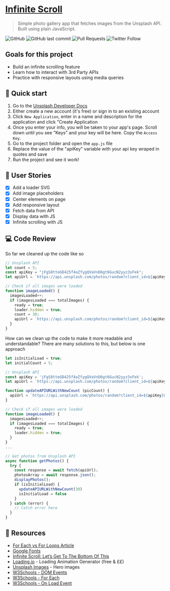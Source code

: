 # [Infinite Scroll](https://josephgattuso.github.io/infinite-scroll)

> Simple photo gallery app that fetches images from the Unsplash API. Built using plain JavaScript.

![GitHub](https://img.shields.io/github/license/josephgattuso/infinite-scroll?color=orange&style=flat-square)
![GitHub last commit](https://img.shields.io/github/last-commit/josephgattuso/infinite-scroll?style=flat-square)
![Pull Requests](https://img.shields.io/badge/pull_requests-welcome-blue?style=flat-square)
![Twitter Follow](https://img.shields.io/twitter/follow/joeetuso?style=flat-square)

## Goals for this project

- Build an infinite scrolling feature
- Learn how to interact with 3rd Party APIs
- Practice with responsive layouts using media queries

## 🚀 Quick start

1. Go to the [Unsplash Developer Docs](https://unsplash.com/documentation)
2. Either create a new account (it's free) or sign in to an existing account
3. Click `New Application`, enter in a name and description for the application and click "Create Application
4. Once you enter your info, you will be taken to your app's page. Scroll down until you see "Keys" and your key will be here. Copy the `Access Key`.
5. Go to the project folder and open the `app.js` file
6. Replace the value of the "apiKey" variable with your api key wraped in quotes and save
7. Run the project and see it work!

## 📖 User Stories

- [x] Add a loader SVG
- [x] Add image placeholders
- [x] Center elements on page
- [x] Add responsive layout
- [x] Fetch data from API
- [x] Display data with JS
- [x] Infinite scrolling with JS

## 💻 Code Review

So far we cleaned up the code like so

```js
// Unsplash API
let count = 5;
const apiKey = "jFgS8tteGD425f4oZfygQVaVnD6gt6GucN2yyz3xFek";
let apiUrl = `https://api.unsplash.com/photos/random?client_id=${apiKey}&count=${count}`;

// Check if all images were loaded
function imageLoaded() {
  imagesLoaded++;
  if (imagesLoaded === totalImages) {
    ready = true;
    loader.hidden = true;
    count = 30;
    apiUrl = `https://api.unsplash.com/photos/random?client_id=${apiKey}&count=${count}`;
  }
}
```

How can we clean up the code to make it more readable and understandable?
There are many solutions to this, but below is one approach

```js
let isInitialLoad = true;
let initialCount = 5;

// Unsplash API
const apiKey = 'jFgS8tteGD425f4oZfygQVaVnD6gt6GucN2yyz3xFek';
let apiUrl = `https://api.unsplash.com/photos/random?client_id=${apiKey}&count=${initialCount}`;

function updateAPIURLWithNewCount (picCount) {
  apiUrl = `https://api.unsplash.com/photos/random?client_id=${apiKey}&count=${picCount}`;
}

// Check if all images were loaded
function imageLoaded() {
  imagesLoaded++;
  if (imagesLoaded === totalImages) {
    ready = true;
    loader.hidden = true;
  }
}
...

// Get photos from Unsplash API
async function getPhotos() {
  try {
    const response = await fetch(apiUrl);
    photosArray = await response.json();
    displayPhotos();
    if (isInitialLoad) {
      updateAPIURLWithNewCount(30)
      isInitialLoad = false
    }
  } catch (error) {
    // Catch error here
  }
}
```

## 🔗 Resources

- [For Each vs For Loops Article](https://alligator.io/js/foreach-vs-for-loops)
- [Google Fonts](https://fonts.google.com)
- [Infinite Scroll: Let’s Get To The Bottom Of This](https://www.smashingmagazine.com/2013/05/infinite-scrolling-lets-get-to-the-bottom-of-this)
- [Loading.io](https://loading.io) - Loading Animation Generator (free & ££)
- [Unsplash Images](https://unsplash.com/) - Hero images
- [W3Schools - DOM Events](https://www.w3schools.com/jsref/dom_obj_event.asp)
- [W3Schools - For Each](https://www.w3schools.com/jsref/jsref_foreach.asp)
- [W3Schools - On Load Event](https://www.w3schools.com/jsref/event_onload.asp)
